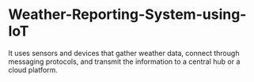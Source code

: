 # Weather-Reporting-System-using-IoT
 It uses sensors and devices that gather weather data, connect through messaging protocols, and transmit the information to a central hub or a cloud platform. 
